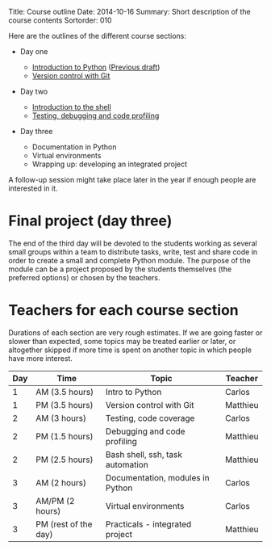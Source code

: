 Title: Course outline
Date: 2014-10-16
Summary: Short description of the course contents
Sortorder: 010

Here are the outlines of the different course sections:

- Day one
    + [Introduction to Python](https://github.com/mdjbru-teaching-material/turku_course/blob/master/course-material/introduction-to-python/intro_python.md)
      ([Previous draft]({filename}course-outline_010_introduction-to-python.md))
    + [Version control with Git]({filename}course-outline_020_version-control-with-git.md)

- Day two
    + [Introduction to the shell]({filename}course-outline_030_introduction-shell.md)
    + [Testing, debugging and code profiling]({filename}course-outline_040_testing-debugging-profiling.md)

- Day three
    + Documentation in Python
    + Virtual environments
    + Wrapping up: developing an integrated project

A follow-up session might take place later in the year if enough people are
interested in it.

# Final project (day three)

The end of the third day will be devoted to the students working as several
small groups within a team to distribute tasks, write, test and share code in
order to create a small and complete Python module. The purpose of the module
can be a project proposed by the students themselves (the preferred options) or
chosen by the teachers.

# Teachers for each course section

Durations of each section are very rough estimates. If we are going faster or
slower than expected, some topics may be treated earlier or later, or
altogether skipped if more time is spent on another topic in which people have
more interest.

 Day | Time                 | Topic                            | Teacher
-----|----------------------|----------------------------------|----------
   1 | AM (3.5 hours)       | Intro to Python                  | Carlos
   1 | PM (3.5 hours)       | Version control with Git         | Matthieu 
   2 | AM (3 hours)         | Testing, code coverage           | Carlos
   2 | PM (1.5 hours)       | Debugging and code profiling     | Matthieu 
   2 | PM (2.5 hours)       | Bash shell, ssh, task automation | Matthieu 
   3 | AM (2 hours)         | Documentation, modules in Python | Carlos
   3 | AM/PM (2 hours)      | Virtual environments             | Carlos
   3 | PM (rest of the day) | Practicals - integrated project  | Matthieu 



